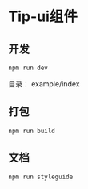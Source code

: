 # Tip-ui组件

## 开发

```
npm run dev
```

目录： example/index

## 打包

```
npm run build
```

## 文档
```
npm run styleguide
```
